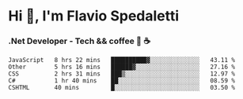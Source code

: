 # Hi 👋, I'm Flavio Spedaletti
### .Net Developer - Tech && coffee 🤖 ☕

<!--START_SECTION:waka-->
```text
JavaScript   8 hrs 22 mins   ██████████▓░░░░░░░░░░░░░░   43.11 % 
Other        5 hrs 16 mins   ██████▓░░░░░░░░░░░░░░░░░░   27.16 % 
CSS          2 hrs 31 mins   ███▒░░░░░░░░░░░░░░░░░░░░░   12.97 % 
C#           1 hr 40 mins    ██░░░░░░░░░░░░░░░░░░░░░░░   08.59 % 
CSHTML       40 mins         █░░░░░░░░░░░░░░░░░░░░░░░░   03.50 % 
```
<!--END_SECTION:waka-->

<!--
[![Top Langs](https://github-readme-stats.vercel.app/api/top-langs/?username=flaviospedaletti&layout=compact&theme=radical)](https://github.com/anuraghazra/github-readme-stats)
-->

<!--
**FlavioSpedaletti/FlavioSpedaletti** is a ✨ _special_ ✨ repository because its `README.md` (this file) appears on your GitHub profile.

Here are some ideas to get you started:

- 🔭 I’m currently working on ...
- 🌱 I’m currently learning ...
- 👯 I’m looking to collaborate on ...
- 🤔 I’m looking for help with ...
- 💬 Ask me about ...
- 📫 How to reach me: ...
- 😄 Pronouns: ...
- ⚡ Fun fact: ...
-->
